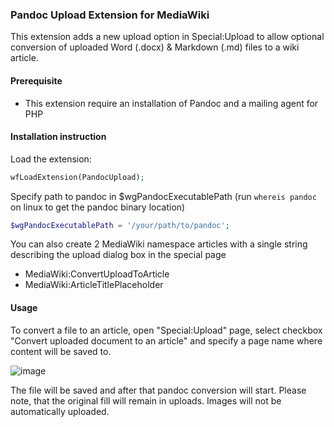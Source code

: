 ### Pandoc Upload Extension for MediaWiki
This extension adds a new upload option in Special:Upload to allow optional conversion of uploaded Word (.docx) & Markdown (.md) files to a wiki article.

#### Prerequisite
- This extension require an installation of Pandoc and a mailing agent for PHP

#### Installation instruction
Load the extension:
```php
wfLoadExtension(PandocUpload);
```

Specify path to pandoc in $wgPandocExecutablePath (run ```whereis pandoc``` on linux to get the pandoc binary location)
```php
$wgPandocExecutablePath = '/your/path/to/pandoc';
```

You can also create 2 MediaWiki namespace articles with a single string describing the upload dialog box in the special page
- MediaWiki:ConvertUploadToArticle
- MediaWiki:ArticleTitlePlaceholder

#### Usage
To convert a file to an article, open "Special:Upload" page, select checkbox "Convert uploaded document to an article" and specify a page name where content will be saved to. 

![image](https://github.com/Griboedow/MediaWiki-Extensions/assets/4194526/494de0ce-bfb1-472d-ab83-4a5b500ea481)

The file will be saved and after that pandoc conversion will start. Please note, that the original fill will remain in uploads. Images will not be automatically uploaded. 
